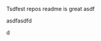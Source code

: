 Tsdfest repos readme is great asdf







asdfasdfd




d



















































































































































